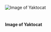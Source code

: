 ![Image of Yaktocat](https://octodex.github.com/images/yaktocat.png)  
# <h4>Image of Yaktocat</h4>
